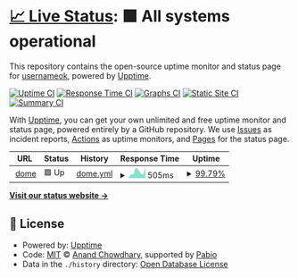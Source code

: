 # [📈 Live Status](https://usernameok.github.io/dome-uptime): <!--live status--> **🟩 All systems operational**

This repository contains the open-source uptime monitor and status page for [usernameok](https://usernameok.github.io/dome-uptime), powered by [Upptime](https://github.com/upptime/upptime).

[![Uptime CI](https://github.com/usernameok/dome-uptime/workflows/Uptime%20CI/badge.svg)](https://github.com/usernameok/dome-uptime/actions?query=workflow%3A%22Uptime+CI%22)
[![Response Time CI](https://github.com/usernameok/dome-uptime/workflows/Response%20Time%20CI/badge.svg)](https://github.com/usernameok/dome-uptime/actions?query=workflow%3A%22Response+Time+CI%22)
[![Graphs CI](https://github.com/usernameok/dome-uptime/workflows/Graphs%20CI/badge.svg)](https://github.com/usernameok/dome-uptime/actions?query=workflow%3A%22Graphs+CI%22)
[![Static Site CI](https://github.com/usernameok/dome-uptime/workflows/Static%20Site%20CI/badge.svg)](https://github.com/usernameok/dome-uptime/actions?query=workflow%3A%22Static+Site+CI%22)
[![Summary CI](https://github.com/usernameok/dome-uptime/workflows/Summary%20CI/badge.svg)](https://github.com/usernameok/dome-uptime/actions?query=workflow%3A%22Summary+CI%22)

With [Upptime](https://upptime.js.org), you can get your own unlimited and free uptime monitor and status page, powered entirely by a GitHub repository. We use [Issues](https://github.com/usernameok/dome-uptime/issues) as incident reports, [Actions](https://github.com/usernameok/dome-uptime/actions) as uptime monitors, and [Pages](https://usernameok.github.io/dome-uptime) for the status page.

<!--start: status pages-->
<!-- This summary is generated by Upptime (https://github.com/upptime/upptime) -->
<!-- Do not edit this manually, your changes will be overwritten -->
<!-- prettier-ignore -->
| URL | Status | History | Response Time | Uptime |
| --- | ------ | ------- | ------------- | ------ |
| <img alt="" src="https://icons.duckduckgo.com/ip3/dome-1.onrender.com.ico" height="13"> [dome](https://dome-1.onrender.com) | 🟩 Up | [dome.yml](https://github.com/usernameok/dome-uptime/commits/HEAD/history/dome.yml) | <details><summary><img alt="Response time graph" src="./graphs/dome/response-time-week.png" height="20"> 505ms</summary><br><a href="https://usernameok.github.io/dome-uptime/history/dome"><img alt="Response time 524" src="https://img.shields.io/endpoint?url=https%3A%2F%2Fraw.githubusercontent.com%2Fusernameok%2Fdome-uptime%2FHEAD%2Fapi%2Fdome%2Fresponse-time.json"></a><br><a href="https://usernameok.github.io/dome-uptime/history/dome"><img alt="24-hour response time 613" src="https://img.shields.io/endpoint?url=https%3A%2F%2Fraw.githubusercontent.com%2Fusernameok%2Fdome-uptime%2FHEAD%2Fapi%2Fdome%2Fresponse-time-day.json"></a><br><a href="https://usernameok.github.io/dome-uptime/history/dome"><img alt="7-day response time 505" src="https://img.shields.io/endpoint?url=https%3A%2F%2Fraw.githubusercontent.com%2Fusernameok%2Fdome-uptime%2FHEAD%2Fapi%2Fdome%2Fresponse-time-week.json"></a><br><a href="https://usernameok.github.io/dome-uptime/history/dome"><img alt="30-day response time 542" src="https://img.shields.io/endpoint?url=https%3A%2F%2Fraw.githubusercontent.com%2Fusernameok%2Fdome-uptime%2FHEAD%2Fapi%2Fdome%2Fresponse-time-month.json"></a><br><a href="https://usernameok.github.io/dome-uptime/history/dome"><img alt="1-year response time 524" src="https://img.shields.io/endpoint?url=https%3A%2F%2Fraw.githubusercontent.com%2Fusernameok%2Fdome-uptime%2FHEAD%2Fapi%2Fdome%2Fresponse-time-year.json"></a></details> | <details><summary><a href="https://usernameok.github.io/dome-uptime/history/dome">99.79%</a></summary><a href="https://usernameok.github.io/dome-uptime/history/dome"><img alt="All-time uptime 99.79%" src="https://img.shields.io/endpoint?url=https%3A%2F%2Fraw.githubusercontent.com%2Fusernameok%2Fdome-uptime%2FHEAD%2Fapi%2Fdome%2Fuptime.json"></a><br><a href="https://usernameok.github.io/dome-uptime/history/dome"><img alt="24-hour uptime 98.51%" src="https://img.shields.io/endpoint?url=https%3A%2F%2Fraw.githubusercontent.com%2Fusernameok%2Fdome-uptime%2FHEAD%2Fapi%2Fdome%2Fuptime-day.json"></a><br><a href="https://usernameok.github.io/dome-uptime/history/dome"><img alt="7-day uptime 99.79%" src="https://img.shields.io/endpoint?url=https%3A%2F%2Fraw.githubusercontent.com%2Fusernameok%2Fdome-uptime%2FHEAD%2Fapi%2Fdome%2Fuptime-week.json"></a><br><a href="https://usernameok.github.io/dome-uptime/history/dome"><img alt="30-day uptime 99.75%" src="https://img.shields.io/endpoint?url=https%3A%2F%2Fraw.githubusercontent.com%2Fusernameok%2Fdome-uptime%2FHEAD%2Fapi%2Fdome%2Fuptime-month.json"></a><br><a href="https://usernameok.github.io/dome-uptime/history/dome"><img alt="1-year uptime 99.79%" src="https://img.shields.io/endpoint?url=https%3A%2F%2Fraw.githubusercontent.com%2Fusernameok%2Fdome-uptime%2FHEAD%2Fapi%2Fdome%2Fuptime-year.json"></a></details>

<!--end: status pages-->

[**Visit our status website →**](https://usernameok.github.io/dome-uptime)

## 📄 License

- Powered by: [Upptime](https://github.com/upptime/upptime)
- Code: [MIT](./LICENSE) © [Anand Chowdhary](https://anandchowdhary.com), supported by [Pabio](https://pabio.com)
- Data in the `./history` directory: [Open Database License](https://opendatacommons.org/licenses/odbl/1-0/)
